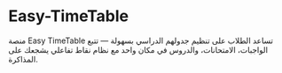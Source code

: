 # Easy-TimeTable
منصة Easy TimeTable تساعد الطلاب على تنظيم جدولهم الدراسي بسهولة — تتبع الواجبات، الامتحانات، والدروس في مكان واحد مع نظام نقاط تفاعلي يشجعك على المذاكرة.
